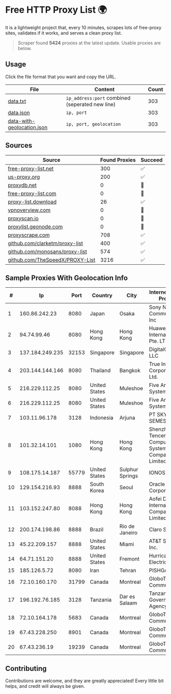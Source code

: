 
# Free HTTP Proxy List 🌍

It is a lightweight project that, every 10 minutes, scrapes lots of free-proxy sites, validates if it works, and serves a clean proxy list.


> Scraper found **5424** proxies at the latest update. Usable proxies are below.

## Usage

Click the file format that you want and copy the URL.


|File|Content|Count|
|----|-------|-----|
|[data.txt](https://raw.githubusercontent.com/themiralay/Proxy-List-World/master/data.txt)|`ip_address:port` combined (seperated new line)|303|
|[data.json](https://raw.githubusercontent.com/themiralay/Proxy-List-World/master/data.json)|`ip, port`|303|
|[data-with-geolocation.json](https://raw.githubusercontent.com/themiralay/Proxy-List-World/master/data-with-geolocation.json)|`ip, port, geolocation`|303|

## Sources

|Source|Found Proxies|Succeed|
|------|-------------|-------|
|[free-proxy-list.net](https://free-proxy-list.net)|300|✅|
|[us-proxy.org](https://www.us-proxy.org)|200|✅|
|[proxydb.net](http://proxydb.net)|0|🚫|
|[free-proxy-list.com](https://free-proxy-list.com/?page=&port=&type%5B%5D=http&type%5B%5D=https&up_time=0&search=Search)|0|🚫|
|[proxy-list.download](https://www.proxy-list.download/HTTP)|26|✅|
|[vpnoverview.com](https://vpnoverview.com/privacy/anonymous-browsing/free-proxy-servers)|0|🚫|
|[proxyscan.io](https://www.proxyscan.io)|0|🚫|
|[proxylist.geonode.com](https://proxylist.geonode.com/api/proxy-list?limit=300&page=1&sort_by=lastChecked&sort_type=desc&protocols=http,https)|0|🚫|
|[proxyscrape.com](https://api.proxyscrape.com/v2/?request=displayproxies&protocol=http&timeout=10000&country=all&ssl=all&anonymity=all)|708|✅|
|[github.com/clarketm/proxy-list](https://raw.githubusercontent.com/clarketm/proxy-list/master/proxy-list-raw.txt)|400|✅|
|[github.com/monosans/proxy-list](https://raw.githubusercontent.com/monosans/proxy-list/main/proxies/http.txt)|574|✅|
|[github.com/TheSpeedX/PROXY-List](https://raw.githubusercontent.com/TheSpeedX/PROXY-List/master/http.txt)|3216|✅|


## Sample Proxies With Geolocation Info

|#|Ip|Port|Country|City|Internet Service Provider|
|-|--|----|-------|----|-------------------------|
|1|160.86.242.23|8080|Japan|Osaka|Sony Network Communications Inc|
|2|94.74.99.46|8080|Hong Kong|Hong Kong|Huawei International Pte. LTD|
|3|137.184.249.235|32153|Singapore|Singapore|DigitalOcean, LLC|
|4|203.144.144.146|8080|Thailand|Bangkok|True Internet Corporation CO. Ltd.|
|5|216.229.112.25|8080|United States|Muleshoe|Five Area Systems, LLC|
|6|216.229.112.25|8080|United States|Muleshoe|Five Area Systems, LLC|
|7|103.11.96.178|3128|Indonesia|Arjuna|PT SKYLINE SEMESTA|
|8|101.32.14.101|1080|Hong Kong|Hong Kong|Shenzhen Tencent Computer Systems Company Limited|
|9|108.175.14.187|55779|United States|Sulphur Springs|IONOS SE|
|10|129.154.216.93|8888|South Korea|Seoul|Oracle Corporation|
|11|103.152.247.80|8088|Hong Kong|Hong Kong|Aofei Data International Company Limited|
|12|200.174.198.86|8888|Brazil|Rio de Janeiro|Claro S.A|
|13|45.22.209.157|8888|United States|Miami|AT&T Services, Inc.|
|14|64.71.151.20|8888|United States|Fremont|Hurricane Electric LLC|
|15|185.126.5.72|8080|Iran|Tehran|PISHGAMAN|
|16|72.10.160.170|31799|Canada|Montreal|GloboTech Communications|
|17|196.192.76.185|3128|Tanzania|Dar es Salaam|Tanzania e-Government Agency|
|18|72.10.164.178|5683|Canada|Montreal|GloboTech Communications|
|19|67.43.228.250|8901|Canada|Montreal|GloboTech Communications|
|20|67.43.236.19|19239|Canada|Montreal|GloboTech Communications|



## Contributing

Contributions are welcome, and they are greatly appreciated! Every
little bit helps, and credit will always be given.

